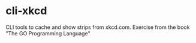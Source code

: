 # cli-xkcd
CLI tools to cache and show strips from xkcd.com. Exercise from the book "The GO Programming Language"
